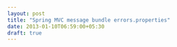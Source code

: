 ```yaml
---
layout: post
title: "Spring MVC message bundle errors.properties"
date: 2013-01-10T06:59:00+05:30
draft: true
---
```

